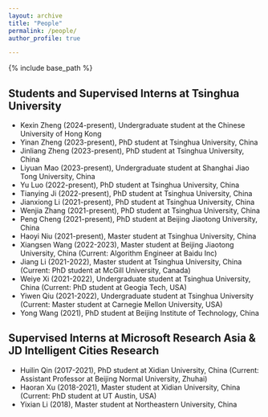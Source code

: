 ```yaml
---
layout: archive
title: "People"
permalink: /people/
author_profile: true

---
```


{% include base_path %}

## Students and Supervised Interns at Tsinghua University
* Kexin Zheng (2024-present), Undergraduate student at the Chinese University of Hong Kong
* Yinan Zheng (2023-present), PhD student at Tsinghua University, China
* Jinliang Zheng (2023-present), PhD student at Tsinghua University, China
* Liyuan Mao (2023-present), Undergraduate student at Shanghai Jiao Tong University, China
* Yu Luo (2022-present), PhD student at Tsinghua University, China
* Tianying Ji (2022-present), PhD student at Tsinghua University, China
* Jianxiong Li (2021-present), PhD student at Tsinghua University, China
* Wenjia Zhang (2021-present), PhD student at Tsinghua University, China
* Peng Cheng (2021-present), PhD student at Beijing Jiaotong University, China
* Haoyi Niu (2021-present), Master student at Tsinghua University, China
* Xiangsen Wang (2022-2023), Master student at Beijing Jiaotong University, China (Current: Algorithm Engineer at Baidu Inc)
* Jiang Li (2021-2022), Master student at Tsinghua University, China (Current: PhD student at McGill University, Canada)
* Weiye Xi (2021-2022), Undergraduate student at Tsinghua University, China (Current: PhD student at Geogia Tech, USA)
* Yiwen Qiu (2021-2022), Undergraduate student at Tsinghua University (Current: Master student at Carnegie Mellon University, USA)
* Yong Wang (2021), PhD student at Beijing Institute of Technology, China

## Supervised Interns at Microsoft Research Asia & JD Intelligent Cities Research
* Huilin Qin (2017-2021), PhD student at Xidian University, China (Current: Assistant Professor at Beijing Normal University, Zhuhai)
* Haoran Xu (2018-2021), Master student at Xidian University, China (Current: PhD student at UT Austin, USA)
* Yixian Li (2018), Master student at Northeastern University, China

